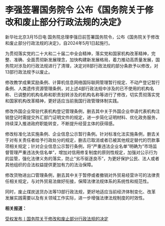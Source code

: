 # 李强签署国务院令 公布《国务院关于修改和废止部分行政法规的决定》

新华社北京3月15日电 国务院总理李强日前签署国务院令，公布《国务院关于修改和废止部分行政法规的决定》，自2024年5月1日起施行。

为贯彻落实党的二十大和二十届二中全会精神，落实党和国家机构改革精神，完整、准确、全面贯彻新发展理念，加快构建新发展格局，着力推动高质量发展，国务院对涉及的行政法规进行了清理，决定对8部行政法规的部分条款予以修改，对13部行政法规予以废止。

修改教学成果奖励条例、计算机信息网络国际联网管理暂行规定、不动产登记暂行条例、人类遗传资源管理条例，对上述4部行政法规中涉及的已不使用的机构名称、已调整的机构名称和职责划转涉及的机构名称等进行了修改，切实贯彻落实党和国家机构改革精神，更好适应当前我国行政管理体制实践。

修改外国企业常驻代表机构登记管理条例，删去其中关于外国企业申请代表机构注销登记时需提交外汇部门证明文件的规定，进一步简化证明材料、优化政务服务，持续深入推进政府职能转变，不断提升经营主体的获得感。

修改标准化法实施条例、企业信息公示暂行条例。针对标准化法实施条例，删去关于对有关责任者给予行政处分的规定，删去已取消或者已被其他规定替代的罚款事项相关规定；针对企业信息公示暂行条例，将“严重违法企业名单”明确为“市场监督管理严重违法失信名单”，增加对信用修复制度的原则性规定，加强对公示行为的监管，强化法律义务的落实，防止“劣币驱逐良币”，为更好保护公民、法人或者其他组织的合法权益提供更加有力的法治保障。

修改货物进出口管理条例，删去其中关于暂停或者撤销对外贸易经营许可的法律责任相关规定，与对外贸易法做好衔接，保障法律法规体系的系统性和规范性。

同时，废止煤炭送货办法等13部行政法规，更好地适应当前经济体制变化、改革发展实践需要以及有关领域工作实际，进一步增强法律法规制度的时效性。

**相关报道：**

[受权发布丨国务院关于修改和废止部分行政法规的决定](https://news.qq.com/rain/a/20240315A08QE600)

